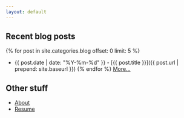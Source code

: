 ```yaml
---
layout: default
---
```


## Recent blog posts
{% for post in site.categories.blog offset: 0 limit: 5 %}
* {{ post.date | date: "%Y-%m-%d" }} - [{{ post.title }}]({{ post.url | prepend: site.baseurl }})
{% endfor %}
[More...](blog-index)

## Other stuff
* [About](about)
* [Resume](resume)
